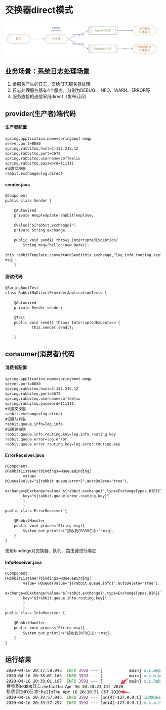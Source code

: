 # 交换器direct模式
![](../../img/17.jpg)
## 业务场景：系统日志处理场景
1. 微服务产生的日志，交给日志服务器处理
2. 日志处理服务器有4个服务，分别为DEBUG、INFO、WARN、ERROR等
3. 服务直接的通信采用direct（发布订阅）

## provider(生产者)端代码
#### 生产者配置
```
spring.application.name=springboot-amqp
server.port=8080
spring.rabbitmq.host=3.132.215.12
spring.rabbitmq.port=5672
spring.rabbitmq.username=coffeeliu
spring.rabbitmq.password=111111
#设置交换器
rabbit.exchange=log.direct
```

#### sender.java
```
@Component
public class Sender {
	
	@Autowired
	private AmqpTemplate rabbitTemplate;
	
	@Value("${rabbit.exchange}")
	private String exchange;
	
	public void send() throws InterruptedException{
		String msg="hello"+new Date();
		this.rabbitTemplate.convertAndSend(this.exchange,"log.info.routing.key", msg);
	}
```
#### 测试代码
```
@SpringBootTest
class RabbitMqDirectProviderApplicationTests {

	@Autowired
	private Sender sender;
	
	@Test
	public void send() throws InterruptedException {
			this.sender.send();
			
	}

```
## consumer(消费者)代码
#### 消费者配置
```
spring.application.name=springboot-amqp
server.port=8080
spring.rabbitmq.host=3.132.215.12
spring.rabbitmq.port=5672
spring.rabbitmq.username=coffeeliu
spring.rabbitmq.password=111111
#设置交换器
rabbit.exchange=log.direct
#设置队列名
rabbit.queue.info=log.info
#设置路由键
rabbit.queue.info.routing.key=log.info.routing.key
rabbit.queue.error=log.error
rabbit.queue.error.routing.key=log.error.routing.key
```
#### ErrorReceiver.java
```
@Component
@RabbitListener(bindings=@QueueBinding(
		value= @Queue(value="${rabbit.queue.error}",autoDelete="true"),
		exchange=@Exchange(value="${rabbit.exchange}",type=ExchangeTypes.DIRECT),
		key="${rabbit.queue.error.routing.key}"
		)
		)
public class ErrorReceiver {
	
	@RabbitHandler
	public void process(String msg){
		System.out.println("接收到ERROR日志:"+msg);
	}
}
```
使用bindings对交换器、队列、路由键进行绑定
#### InfoReceiver.java
```
@Component
@RabbitListener(bindings=@QueueBinding(
		value= @Queue(value="${rabbit.queue.info}",autoDelete="true"),
		exchange=@Exchange(value="${rabbit.exchange}",type=ExchangeTypes.DIRECT),
		key="${rabbit.queue.info.routing.key}"
		)
		)
public class InfoReceiver {
	
	@RabbitHandler
	public void process(String msg){
		System.out.println("接收到INFO日志:"+msg);
	}
}
```
## 运行结果
![](../../img/18.jpg)
